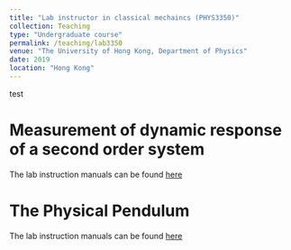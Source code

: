 ```yaml
---
title: "Lab instructor in classical mechaincs (PHYS3350)"
collection: Teaching
type: "Undergraduate course"
permalink: /teaching/lab3350
venue: "The University of Hong Kong, Department of Physics"
date: 2019
location: "Hong Kong"
---
```

test

Measurement of dynamic response of a second
order system
======

The lab instruction manuals can be found <a href="https://www.physics.hku.hk/~physlab/cyp206/3350-1.pdf" target="_blank">here</a> 


The Physical Pendulum
======

The lab instruction manuals can be found <a href="https://www.physics.hku.hk/~physlab/cyp206/3350-2.pdf" target="_blank">here</a> 